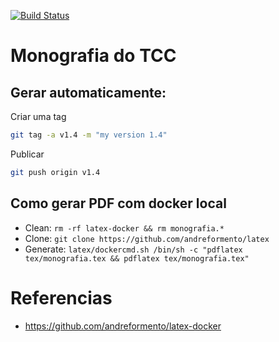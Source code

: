 [![Build Status](https://travis-ci.org/andreformento/tcc-monografia.svg?branch=master)](https://travis-ci.org/andreformento/tcc-monografia)

# Monografia do TCC

## Gerar automaticamente:
Criar uma tag
```bash
git tag -a v1.4 -m "my version 1.4"
```

Publicar
```bash
git push origin v1.4
```

## Como gerar PDF com docker local
* Clean: `rm -rf latex-docker && rm monografia.*`
* Clone: `git clone https://github.com/andreformento/latex`
* Generate: `latex/dockercmd.sh /bin/sh -c "pdflatex tex/monografia.tex && pdflatex tex/monografia.tex"`

# Referencias
* https://github.com/andreformento/latex-docker
